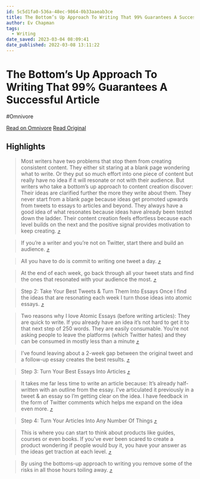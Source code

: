 ```yaml
---
id: 5c5d1fa0-536a-48ec-9864-0b33aaeab3ce
title: The Bottom’s Up Approach To Writing That 99% Guarantees A Successful Article
author: Ev Chapman
tags:
  - Writing
date_saved: 2023-03-04 08:09:41
date_published: 2022-03-08 13:11:22
---
```


# The Bottom’s Up Approach To Writing That 99% Guarantees A Successful Article
#Omnivore

[Read on Omnivore](https://omnivore.app/me/the-bottom-s-up-approach-to-writing-that-99-guarantees-a-success-186ad62d672)
[Read Original](https://evchapman.medium.com/the-bottoms-up-approach-to-writing-that-99-guarantees-a-successful-article-a2efd7132f0a)

## Highlights

> Most writers have two problems that stop them from creating consistent content. They either sit staring at a blank page wondering what to write. Or they put so much effort into one piece of content but really have no idea if it will resonate or not with their audience.
But writers who take a bottom’s up approach to content creation discover:
Their ideas are clarified further the more they write about them.
They never start from a blank page because ideas get promoted upwards from tweets to essays to articles and beyond.
They always have a good idea of what resonates because ideas have already been tested down the ladder.
Their content creation feels effortless because each level builds on the next and the positive signal provides motivation to keep creating. [⤴️](https://omnivore.app/me/the-bottom-s-up-approach-to-writing-that-99-guarantees-a-success-186ad62d672#6194d0b3-bfea-48a5-ac60-63edb13f510f)

> If you’re a writer and you’re not on Twitter, start there and build an audience. [⤴️](https://omnivore.app/me/the-bottom-s-up-approach-to-writing-that-99-guarantees-a-success-186ad62d672#0d308495-6d99-4539-aac2-84be58ca70f3)

> All you have to do is commit to writing one tweet a day. [⤴️](https://omnivore.app/me/the-bottom-s-up-approach-to-writing-that-99-guarantees-a-success-186ad62d672#ac8eb2bf-b8e6-41f9-8b0e-727283725f44)

> At the end of each week, go back through all your tweet stats and find the ones that resonated with your audience the most. [⤴️](https://omnivore.app/me/the-bottom-s-up-approach-to-writing-that-99-guarantees-a-success-186ad62d672#5240a0a2-a34e-4ed1-b565-97751e987fda)

> Step 2: Take Your Best Tweets &amp; Turn Them Into Essays
Once I find the ideas that are resonating each week I turn those ideas into atomic essays. [⤴️](https://omnivore.app/me/the-bottom-s-up-approach-to-writing-that-99-guarantees-a-success-186ad62d672#f08a0074-f9e5-4637-b9c6-d880b16de643)

> Two reasons why I love Atomic Essays (before writing articles):
They are quick to write. If you already have an idea it’s not hard to get it to that next step of 250 words.
They are easily consumable. You’re not asking people to leave the platforms (which Twitter hates) and they can be consumed in mostly less than a minute [⤴️](https://omnivore.app/me/the-bottom-s-up-approach-to-writing-that-99-guarantees-a-success-186ad62d672#44f0c1bc-f545-46a2-82fd-2175dc1af2cf)

> I’ve found leaving about a 2-week gap between the original tweet and a follow-up essay creates the best results. [⤴️](https://omnivore.app/me/the-bottom-s-up-approach-to-writing-that-99-guarantees-a-success-186ad62d672#a3c61902-d518-4a5e-9cc6-233862c0f211)

> Step 3: Turn Your Best Essays Into Articles [⤴️](https://omnivore.app/me/the-bottom-s-up-approach-to-writing-that-99-guarantees-a-success-186ad62d672#cab81780-0ee3-4f88-8f70-c4323e548e73)

> It takes me far less time to write an article because:
It’s already half-written with an outline from the essay.
I’ve articulated it previously in a tweet &amp; an essay so I’m getting clear on the idea.
I have feedback in the form of Twitter comments which helps me expand on the idea even more. [⤴️](https://omnivore.app/me/the-bottom-s-up-approach-to-writing-that-99-guarantees-a-success-186ad62d672#1d7b6e83-f627-426e-9232-1d735e41817e)

> Step 4: Turn Your Articles Into Any Number Of Things [⤴️](https://omnivore.app/me/the-bottom-s-up-approach-to-writing-that-99-guarantees-a-success-186ad62d672#cc63bf3c-44d0-4661-8b61-372eb2cb933b)

> This is where you can start to think about products like guides, courses or even books. If you’ve ever been scared to create a product wondering if people would buy it, you have your answer as the ideas get traction at each level. [⤴️](https://omnivore.app/me/the-bottom-s-up-approach-to-writing-that-99-guarantees-a-success-186ad62d672#82bd6552-d5da-4270-bd4c-fca009d8b4ea)

> By using the bottoms-up approach to writing you remove some of the risks in all those hours toiling away. [⤴️](https://omnivore.app/me/the-bottom-s-up-approach-to-writing-that-99-guarantees-a-success-186ad62d672#e3769223-0e32-4d07-a3ad-8e79865c89d7)

